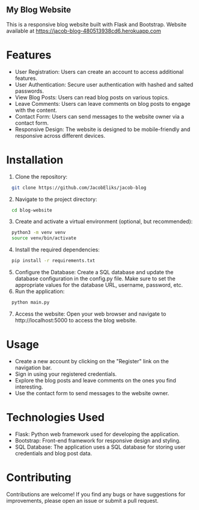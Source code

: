 ## My Blog Website
This is a responsive blog website built with Flask and Bootstrap. Website available at https://jacob-blog-480513938cd6.herokuapp.com

# Features

- User Registration: Users can create an account to access additional features.
- User Authentication: Secure user authentication with hashed and salted passwords.
- View Blog Posts: Users can read blog posts on various topics.
- Leave Comments: Users can leave comments on blog posts to engage with the content.
- Contact Form: Users can send messages to the website owner via a contact form.
- Responsive Design: The website is designed to be mobile-friendly and responsive across different devices.

# Installation

1. Clone the repository:
```bash
  git clone https://github.com/JacobEliks/jacob-blog
```
2. Navigate to the project directory:
```bash
  cd blog-website
```
3. Create and activate a virtual environment (optional, but recommended):
```bash
  python3 -m venv venv
  source venv/bin/activate
```
4. Install the required dependencies:
```bash
  pip install -r requirements.txt
```
5. Configure the Database:
Create a SQL database and update the database configuration in the config.py file.
Make sure to set the appropriate values for the database URL, username, password, etc.
6. Run the application:
```bash
  python main.py
```
7. Access the website:
Open your web browser and navigate to http://localhost:5000 to access the blog website.

# Usage
- Create a new account by clicking on the "Register" link on the navigation bar.
- Sign in using your registered credentials.
- Explore the blog posts and leave comments on the ones you find interesting.
- Use the contact form to send messages to the website owner.

# Technologies Used
- Flask: Python web framework used for developing the application.
- Bootstrap: Front-end framework for responsive design and styling.
- SQL Database: The application uses a SQL database for storing user credentials and blog post data.

# Contributing
Contributions are welcome! If you find any bugs or have suggestions for improvements, please open an issue or submit a pull request.
